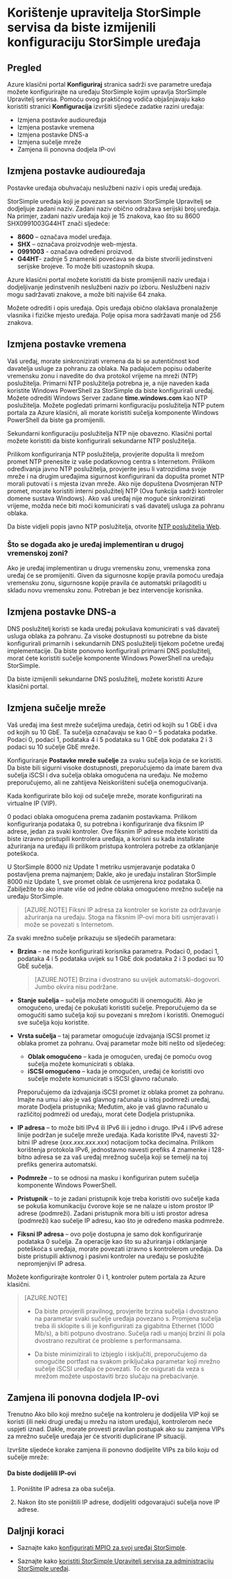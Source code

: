 <properties 
   pageTitle="Izmjena Konfiguracija uređaja StorSimple | Microsoft Azure" 
   description="U članku se opisuje kako pomoću servisa Upravitelj StorSimple da ponovno konfigurira StorSimple uređaja koji je već uveden." 
   services="storsimple" 
   documentationCenter="NA" 
   authors="SharS" 
   manager="carmonm" 
   editor=""/>

<tags
   ms.service="storsimple"
   ms.devlang="NA"
   ms.topic="article"
   ms.tgt_pltfrm="NA"
   ms.workload="TBD" 
   ms.date="09/29/2016"
   ms.author="v-sharos"/>

# <a name="use-the-storsimple-manager-service-to-modify-your-storsimple-device-configuration"></a>Korištenje upravitelja StorSimple servisa da biste izmijenili konfiguraciju StorSimple uređaja

## <a name="overview"></a>Pregled 

Azure klasični portal **Konfiguriraj** stranica sadrži sve parametre uređaja možete konfigurirajte na uređaju StorSimple kojim upravlja StorSimple Upravitelj servisa. Pomoću ovog praktičnog vodiča objašnjavaju kako koristiti stranici **Konfiguracija** izvršiti sljedeće zadatke razini uređaja:

- Izmjena postavke audiouređaja 
- Izmjena postavke vremena 
- Izmjena postavke DNS-a 
- Izmjena sučelje mreže
- Zamjena ili ponovna dodjela IP-ovi

## <a name="modify-device-settings"></a>Izmjena postavke audiouređaja

Postavke uređaja obuhvaćaju neslužbeni naziv i opis uređaj uređaja.

StorSimple uređaja koji je povezan sa servisom StorSimple Upravitelj se dodjeljuje zadani naziv. Zadani naziv obično odražava serijski broj uređaja. Na primjer, zadani naziv uređaja koji je 15 znakova, kao što su 8600 SHX0991003G44HT znači sljedeće:

- **8600** – označava model uređaja.
- **SHX** – označava proizvodnje web-mjesta.
- **0991003** - označava određeni proizvod.
- **G44HT**- zadnje 5 znamenki povećava se da biste stvorili jedinstveni serijske brojeve. To može biti uzastopnih skupa.

Azure klasični portal možete koristiti da biste promijenili naziv uređaja i dodjeljivanje jedinstvenih neslužbeni naziv po izboru. Neslužbeni naziv mogu sadržavati znakove, a može biti najviše 64 znaka.

Možete odrediti i opis uređaja. Opis uređaja obično olakšava pronalaženje vlasnika i fizičke mjesto uređaja. Polje opisa mora sadržavati manje od 256 znakova.
 
## <a name="modify-time-settings"></a>Izmjena postavke vremena

Vaš uređaj, morate sinkronizirati vremena da bi se autentičnost kod davatelja usluge za pohranu za oblaka. Na padajućem popisu odaberite vremensku zonu i navedite do dva protokol vrijeme na mreži (NTP) poslužitelja. Primarni NTP poslužitelja potrebna je, a nije naveden kada koristite Windows PowerShell za StorSimple da biste konfigurirali uređaj. Možete odrediti Windows Server zadane **time.windows.com** kao NTP poslužitelja. Možete pogledati primarni konfiguraciju poslužitelja NTP putem portala za Azure klasični, ali morate koristiti sučelja komponente Windows PowerShell da biste ga promijenili.

Sekundarni konfiguraciju poslužitelja NTP nije obavezno. Klasični portal možete koristiti da biste konfigurirali sekundarne NTP poslužitelja. 

Prilikom konfiguriranja NTP poslužitelja, provjerite dopušta li mrežom promet NTP prenesite iz vaše podatkovnog centra s Internetom. Prilikom određivanja javno NTP poslužitelja, provjerite jesu li vatrozidima svoje mreže i na drugim uređajima sigurnost konfigurirani da dopušta promet NTP morali putovati i s mjesta izvan mreže. Ako nije dopuštena Dvosmjeran NTP promet, morate koristiti interni poslužitelj NTP (Ova funkcija sadrži kontroler domene sustava Windows). Ako vaš uređaj nije moguće sinkronizirati vrijeme, možda neće biti moći komunicirati s vaš davatelj usluga za pohranu oblaka.

Da biste vidjeli popis javno NTP poslužitelja, otvorite [NTP poslužitelja Web](http://support.ntp.org/bin/view/Servers/WebHome). 

### <a name="what-happens-if-the-device-is-deployed-in-a-different-time-zone"></a>Što se događa ako je uređaj implementiran u drugoj vremenskoj zoni?

Ako je uređaj implementiran u drugu vremensku zonu, vremenska zona uređaj će se promijeniti. Given da sigurnosne kopije pravila pomoću uređaja vremensku zonu, sigurnosne kopije pravila će automatski prilagoditi u skladu novu vremensku zonu. Potreban je bez intervencije korisnika.

## <a name="modify-dns-settings"></a>Izmjena postavke DNS-a

DNS poslužitelj koristi se kada uređaj pokušava komunicirati s vaš davatelj usluga oblaka za pohranu. Za visoke dostupnosti su potrebne da biste konfigurirali primarnih i sekundarnih DNS poslužitelji tijekom početne uređaj implementacije. Da biste ponovno konfigurirali primarni DNS poslužitelj, morat ćete koristiti sučelje komponente Windows PowerShell na uređaju StorSimple.

Da biste izmijenili sekundarne DNS poslužitelj, možete koristiti Azure klasični portal.



## <a name="modify-network-interfaces"></a>Izmjena sučelje mreže

Vaš uređaj ima šest mreže sučeljima uređaja, četiri od kojih su 1 GbE i dva od kojih su 10 GbE. Ta sučelja označavaju se kao 0 – 5 podataka podatke. Podaci 0, podaci 1, podataka 4 i 5 podataka su 1 GbE dok podataka 2 i 3 podaci su 10 sučelje GbE mreže.

Konfiguriranje **Postavke mreže sučelje** za svaku sučelja koja će se koristiti. Da biste bili sigurni visoke dostupnosti, preporučujemo da imate barem dva sučelja iSCSI i dva sučelja oblaka omogućena na uređaju. Ne možemo preporučujemo, ali ne zahtijeva Neiskorišteni sučelja onemogućivanja.

Kada konfigurirate bilo koji od sučelje mreže, morate konfigurirati na virtualne IP (VIP).

0 podaci oblaka omogućena prema zadanim postavkama. Prilikom konfiguriranja podataka 0, su potrebna i konfiguriranje dva fiksnim IP adrese, jedan za svaki kontroler. Ove fiksnim IP adrese možete koristiti da biste izravno pristupili kontrolera uređaja, a korisni su kada instalirate ažuriranja na uređaju ili prilikom pristupa kontrolera potrebe za otklanjanje poteškoća.

U StorSimple 8000 niz Update 1 metriku usmjeravanje podataka 0 postavljena prema najmanjem; Dakle, ako je uređaju instaliran StorSimple 8000 niz Update 1, sve promet oblak će usmjerena kroz podataka 0. Zabilježite to ako imate više od jedne oblaka omogućeno mrežno sučelje na uređaju StorSimple.

>[AZURE.NOTE] Fiksni IP adresa za kontroler se koriste za održavanje ažuriranja na uređaju. Stoga na fiksnim IP-ovi mora biti usmjeravati i može se povezati s Internetom.

Za svaki mrežno sučelje prikazuju se sljedećih parametara:

- **Brzina** – ne može konfigurirati korisnika parametra. Podaci 0, podaci 1, podataka 4 i 5 podataka uvijek su 1 GbE dok podataka 2 i 3 podaci su 10 GbE sučelja.

     >[AZURE.NOTE] Brzina i dvostrano su uvijek automatski-dogovori. Jumbo okvira nisu podržane.
 
- **Stanje sučelja** – sučelja možete omogućiti ili onemogućiti. Ako je omogućeno, uređaj će pokušati koristiti sučelje. Preporučujemo da se omogućiti samo sučelja koji su povezani s mrežom i koristiti. Onemogući sve sučelja koju koristite.

- **Vrsta sučelja** – taj parametar omogućuje izdvajanja iSCSI promet iz oblaka promet za pohranu. Ovaj parametar može biti nešto od sljedećeg:

    - **Oblak omogućeno** – kada je omogućen, uređaj će pomoću ovog sučelja možete komunicirati s oblaka.
    - **iSCSI omogućeno** – kada je omogućen, uređaj će koristiti ovo sučelje možete komunicirati s iSCSI glavno računalo.

    Preporučujemo da izdvajanja iSCSI promet iz oblaka promet za pohranu. Imajte na umu i ako je vaš glavnog računala u istoj podmreži uređaj, morate Dodjela pristupnika; Međutim, ako je vaš glavno računalo u različitoj podmreži od uređaju, morat ćete Dodjela pristupnika.

- **IP adresa** – to može biti IPv4 ili IPv6 ili i jedno i drugo. IPv4 i IPv6 adrese linije podržan je sučelje mreže uređaja. Kada koristite IPv4, navesti 32-bitni IP adrese (*xxx.xxx.xxx.xxx*) notacijom točka decimalna. Prilikom korištenja protokola IPv6, jednostavno navesti prefiks 4 znamenke i 128-bitno adresa se za vaš uređaj mrežnog sučelja koji se temelji na toj prefiks generira automatski.

- **Podmreže** – to se odnosi na masku i konfiguriran putem sučelja komponente Windows PowerShell.

- **Pristupnik** – to je zadani pristupnik koje treba koristiti ovo sučelje kada se pokuša komunikaciju čvorove koje se ne nalaze u istom prostor IP adrese (podmreži). Zadani pristupnik mora biti u isti prostor adresa (podmreži) kao sučelje IP adresu, kao što je određeno maska podmreže.

- **Fiksni IP adresa** – ovo polje dostupna je samo dok konfiguriranje podataka 0 sučelja. Za operacije kao što su ažuriranja i otklanjanje poteškoća s uređaja, morate povezati izravno s kontrolerom uređaja. Da biste pristupili aktivnog i pasivni kontroler na uređaju se poslužite nepromjenjivi IP adresa.

Možete konfigurirajte kontroler 0 i 1, kontroler putem portala za Azure klasični.

>[AZURE.NOTE] 
>
>- Da biste provjerili pravilnog, provjerite brzina sučelja i dvostrano na parametar svaki sučelje uređaja povezano s. Promjena sučelja treba ili sklopite s ili je konfigurirati za gigabitna Ethernet (1000 Mb/s), a biti potpuno dvostrano. Sučelja radi u manjoj brzini ili pola dvostrano rezultirat će probleme s performansama.
>
>- Da biste minimizirali to izbjeglo i isključiti, preporučujemo da omogućite portfast na svakom priključaka parametar koji mrežno sučelje iSCSI uređaja će povezati. To će osigurati da veza s mrežom možete uspostaviti brzo slučaju na prebacivanje.
 
## <a name="swap-or-reassign-ips"></a>Zamjena ili ponovna dodjela IP-ovi

Trenutno Ako bilo koji mrežno sučelje na kontroleru je dodijelila VIP koji se koristi (ili neki drugi uređaj u mrežu na istom uređaju), kontrolerom neće uspjeti iznad. Dakle, morate provesti pravilan postupak ako su zamjena VIPs za mrežno sučelje uređaja jer će stvoriti duplicirane IP situaciji.

Izvršite sljedeće korake zamjena ili ponovno dodijelite VIPs za bilo koju od sučelje mreže:

#### <a name="to-reassign-ips"></a>Da biste dodijelili IP-ovi

1. Poništite IP adresa za oba sučelja.

2. Nakon što ste poništili IP adrese, dodijeliti odgovarajući sučelja nove IP adrese.

## <a name="next-steps"></a>Daljnji koraci

- Saznajte kako [konfigurirati MPIO za svoj uređaj StorSimple](storsimple-configure-mpio-windows-server.md).

- Saznajte kako [koristiti StorSimple Upravitelj servisa za administraciju StorSimple uređaj](storsimple-manager-service-administration.md).
     
